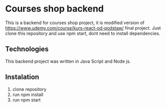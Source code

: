 # Courses shop backend

This is a backend for courses shop project, it is modified version of https://www.udemy.com/course/kurs-react-od-podstaw/ final project. 
Just clone this repository and use npm start, dont need to install dependencies.

## Technologies

This backend project was written in Java Script and Node js.

## Instalation

1. clone repository
2. run npm install
3. run npm start
